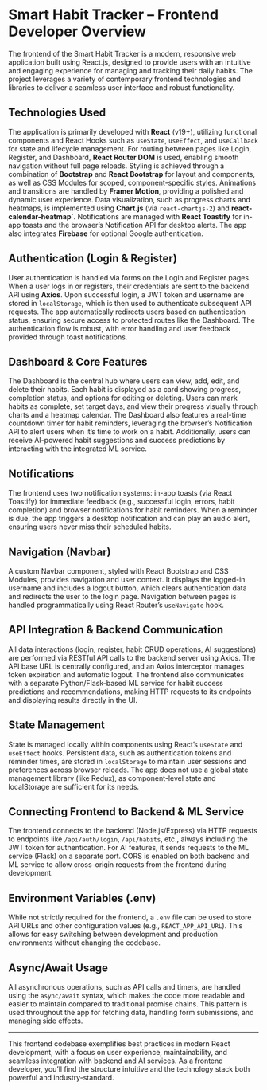 # Smart Habit Tracker – Frontend Developer Overview

The frontend of the Smart Habit Tracker is a modern, responsive web application built using React.js, designed to provide users with an intuitive and engaging experience for managing and tracking their daily habits. The project leverages a variety of contemporary frontend technologies and libraries to deliver a seamless user interface and robust functionality.

## Technologies Used
The application is primarily developed with **React** (v19+), utilizing functional components and React Hooks such as `useState`, `useEffect`, and `useCallback` for state and lifecycle management. For routing between pages like Login, Register, and Dashboard, **React Router DOM** is used, enabling smooth navigation without full page reloads. Styling is achieved through a combination of **Bootstrap** and **React Bootstrap** for layout and components, as well as CSS Modules for scoped, component-specific styles. Animations and transitions are handled by **Framer Motion**, providing a polished and dynamic user experience. Data visualization, such as progress charts and heatmaps, is implemented using **Chart.js** (via `react-chartjs-2`) and **react-calendar-heatmap`**. Notifications are managed with **React Toastify** for in-app toasts and the browser’s Notification API for desktop alerts. The app also integrates **Firebase** for optional Google authentication.

## Authentication (Login & Register)
User authentication is handled via forms on the Login and Register pages. When a user logs in or registers, their credentials are sent to the backend API using **Axios**. Upon successful login, a JWT token and username are stored in `localStorage`, which is then used to authenticate subsequent API requests. The app automatically redirects users based on authentication status, ensuring secure access to protected routes like the Dashboard. The authentication flow is robust, with error handling and user feedback provided through toast notifications.

## Dashboard & Core Features
The Dashboard is the central hub where users can view, add, edit, and delete their habits. Each habit is displayed as a card showing progress, completion status, and options for editing or deleting. Users can mark habits as complete, set target days, and view their progress visually through charts and a heatmap calendar. The Dashboard also features a real-time countdown timer for habit reminders, leveraging the browser’s Notification API to alert users when it’s time to work on a habit. Additionally, users can receive AI-powered habit suggestions and success predictions by interacting with the integrated ML service.

## Notifications
The frontend uses two notification systems: in-app toasts (via React Toastify) for immediate feedback (e.g., successful login, errors, habit completion) and browser notifications for habit reminders. When a reminder is due, the app triggers a desktop notification and can play an audio alert, ensuring users never miss their scheduled habits.

## Navigation (Navbar)
A custom Navbar component, styled with React Bootstrap and CSS Modules, provides navigation and user context. It displays the logged-in username and includes a logout button, which clears authentication data and redirects the user to the login page. Navigation between pages is handled programmatically using React Router’s `useNavigate` hook.

## API Integration & Backend Communication
All data interactions (login, register, habit CRUD operations, AI suggestions) are performed via RESTful API calls to the backend server using Axios. The API base URL is centrally configured, and an Axios interceptor manages token expiration and automatic logout. The frontend also communicates with a separate Python/Flask-based ML service for habit success predictions and recommendations, making HTTP requests to its endpoints and displaying results directly in the UI.

## State Management
State is managed locally within components using React’s `useState` and `useEffect` hooks. Persistent data, such as authentication tokens and reminder times, are stored in `localStorage` to maintain user sessions and preferences across browser reloads. The app does not use a global state management library (like Redux), as component-level state and localStorage are sufficient for its needs.

## Connecting Frontend to Backend & ML Service
The frontend connects to the backend (Node.js/Express) via HTTP requests to endpoints like `/api/auth/login`, `/api/habits`, etc., always including the JWT token for authentication. For AI features, it sends requests to the ML service (Flask) on a separate port. CORS is enabled on both backend and ML service to allow cross-origin requests from the frontend during development.

## Environment Variables (.env)
While not strictly required for the frontend, a `.env` file can be used to store API URLs and other configuration values (e.g., `REACT_APP_API_URL`). This allows for easy switching between development and production environments without changing the codebase.

## Async/Await Usage
All asynchronous operations, such as API calls and timers, are handled using the `async/await` syntax, which makes the code more readable and easier to maintain compared to traditional promise chains. This pattern is used throughout the app for fetching data, handling form submissions, and managing side effects.

---

This frontend codebase exemplifies best practices in modern React development, with a focus on user experience, maintainability, and seamless integration with backend and AI services. As a frontend developer, you’ll find the structure intuitive and the technology stack both powerful and industry-standard. 